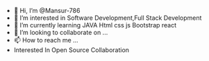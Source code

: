 - 👋 Hi, I’m @Mansur-786
- 👀 I’m interested in Software Development,Full Stack Development
- 🌱 I’m currently learning JAVA Html css js Bootstrap react
- 💞️ I’m looking to collaborate on ...
- 📫 How to reach me ...
-    Interested In Open Source Collaboration
<!---
Mansur-786/Mansur-786 is a ✨ special ✨ repository because its `README.md` (this file) appears on your GitHub profile.
You can click the Preview link to take a look at your changes.
--->
